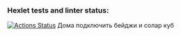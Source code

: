 ### Hexlet tests and linter status:
[![Actions Status](https://github.com/miskaris-wq/java-project-72/actions/workflows/hexlet-check.yml/badge.svg)](https://github.com/miskaris-wq/java-project-72/actions)
Дома подключить бейджи и солар куб

